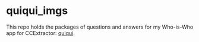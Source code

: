 # quiqui_imgs

This repo holds the packages of questions and answers for my Who-is-Who app for CCExtractor: [quiqui](https://github.com/dhrumilp15/quiqui). 
